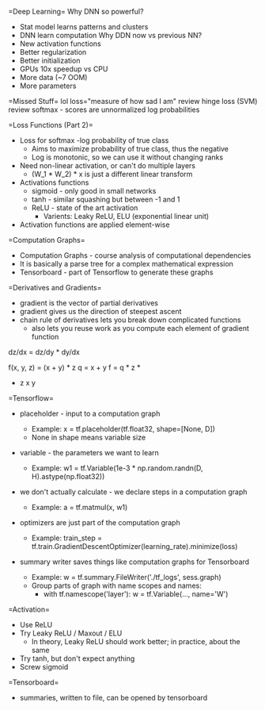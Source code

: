 =Deep Learning=
Why DNN so powerful?
* Stat model learns patterns and clusters
* DNN learn computation
Why DDN now vs previous NN?
* New activation functions
* Better regularization
* Better initialization
* GPUs 10x speedup vs CPU
* More data (~7 OOM)
* More parameters

=Missed Stuff=
lol loss="measure of how sad I am"
review hinge loss (SVM)
review softmax - scores are unnormalized log probabilities

=Loss Functions (Part 2)=
* Loss for softmax -log probability of true class
  * Aims to maximize probability of true class, thus the negative
  * Log is monotonic, so we can use it without changing ranks
* Need non-linear activation, or can't do multiple layers
  * (W_1 * W_2) * x is just a different linear transform
* Activations functions
  * sigmoid - only good in small networks
  * tanh - similar squashing but between -1 and 1
  * ReLU - state of the art activation
    * Varients: Leaky ReLU, ELU (exponential linear unit)
* Activation functions are applied element-wise

=Computation Graphs=
* Computation Graphs - course analysis of computational dependencies
* It is basically a parse tree for a complex mathematical expression
* Tensorboard - part of Tensorflow to generate these graphs

=Derivatives and Gradients=
* gradient is the vector of partial derivatives
* gradient gives us the direction of steepest ascent
* chain rule of derivatives lets you break down complicated functions
  * also lets you reuse work as you compute each element of gradient function

dz/dx = dz/dy * dy/dx

f(x, y, z) = (x + y) * z
q = x + y
f = q * z
   *
 +   z
x y

=Tensorflow=
* placeholder - input to a computation graph
  * Example: x = tf.placeholder(tf.float32, shape=[None, D])
  * None in shape means variable size
* variable - the parameters we want to learn
  * Example: w1 = tf.Variable(1e-3 * np.random.randn(D, H).astype(np.float32))
* we don't actually calculate - we declare steps in a computation graph
  * Example: a = tf.matmul(x, w1)
* optimizers are just part of the computation graph
  * Example: train_step = tf.train.GradientDescentOptimizer(learning_rate).minimize(loss)

* summary writer saves things like computation graphs for Tensorboard
  * Example: w = tf.summary.FileWriter('./tf_logs', sess.graph)
  * Group parts of graph with name scopes and names:
    * with tf.namescope('layer'):
          w = tf.Variable(..., name='W')

=Activation=
* Use ReLU
* Try Leaky ReLU / Maxout / ELU
  * In theory, Leaky ReLU should work better; in practice, about the same
* Try tanh, but don't expect anything
* Screw sigmoid

=Tensorboard=
* summaries, written to file, can be opened by tensorboard
